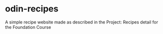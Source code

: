 # odin-recipes

A simple recipe website made as described in the Project: Recipes detail for the Foundation Course